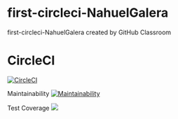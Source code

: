 # first-circleci-NahuelGalera
first-circleci-NahuelGalera created by GitHub Classroom


# CircleCI
[![CircleCI](https://dl.circleci.com/status-badge/img/gh/um-computacion-tm/ajedrez-2024-NahuelGalera/tree/main.svg?style=svg)](https://dl.circleci.com/status-badge/redirect/gh/um-computacion-tm/ajedrez-2024-NahuelGalera/tree/main)

Maintainability
[![Maintainability](https://api.codeclimate.com/v1/badges/2fea2a9ed3bd30893dd3/maintainability)](https://codeclimate.com/github/um-computacion-tm/ajedrez-2024-NahuelGalera/maintainability)

Test Coverage
<a href="https://codeclimate.com/github/um-computacion-tm/ajedrez-2024-NahuelGalera/test_coverage"><img src="https://api.codeclimate.com/v1/badges/2fea2a9ed3bd30893dd3/test_coverage" /></a>